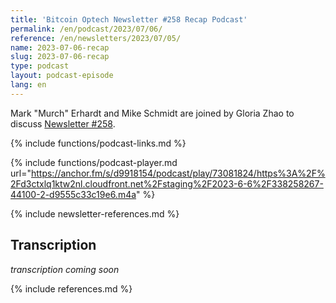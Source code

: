```yaml
---
title: 'Bitcoin Optech Newsletter #258 Recap Podcast'
permalink: /en/podcast/2023/07/06/
reference: /en/newsletters/2023/07/05/
name: 2023-07-06-recap
slug: 2023-07-06-recap
type: podcast
layout: podcast-episode
lang: en
---
```

Mark "Murch" Erhardt and Mike Schmidt are joined by Gloria Zhao to discuss [Newsletter #258]({{page.reference}}).

{% include functions/podcast-links.md %}

{% include functions/podcast-player.md url="https://anchor.fm/s/d9918154/podcast/play/73081824/https%3A%2F%2Fd3ctxlq1ktw2nl.cloudfront.net%2Fstaging%2F2023-6-6%2F338258267-44100-2-d9555c33c19e6.m4a" %}

{% include newsletter-references.md %}

## Transcription

_transcription coming soon_

{% include references.md %}
